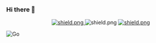 ### Hi there 👋

<div align=center>

  <a href="http://shuler.io/" target="_blank">
    <img src="https://img.shields.io/badge/Check%20out-My%20Website!-brightgreen" alt="shield.png">
  </a>

  <a>
    <img src="https://komarev.com/ghpvc/?username=Saberr43&color=red" alt="shield.png">
  </a>

  <a href="https://www.linkedin.com/in/wyatt-shuler-992730105/" target="_blank">
    <img src="https://img.shields.io/badge/Check%20out-My%20LinkedIn!-blue" alt="shield.png">
  </a>

</div>


![Go](https://img.shields.io/badge/go-%2300ADD8.svg?style=for-the-badge&logo=go&logoColor=white)

<!--
**Saberr43/Saberr43** is a ✨ _special_ ✨ repository because its `README.md` (this file) appears on your GitHub profile.

Here are some ideas to get you started:

- 🔭 I’m currently working on ...
- 🌱 I’m currently learning ...
- 👯 I’m looking to collaborate on ...
- 🤔 I’m looking for help with ...
- 💬 Ask me about ...
- 📫 How to reach me: ...
- 😄 Pronouns: ...
- ⚡ Fun fact: ...
-->
